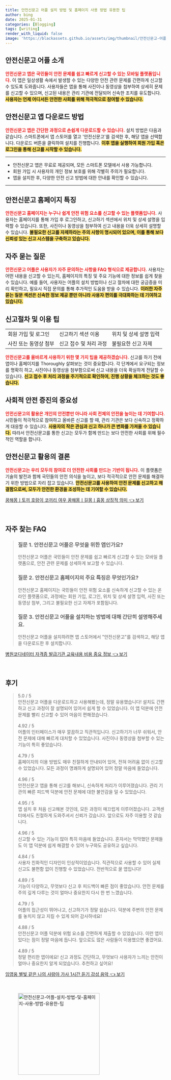 ```yaml
---
title: 안전신문고 어플 설치 방법 및 홈페이지 사용 방법 유용한 팁
author: bing
date: 2025-01-31
categories: [Blogging]
tags: [writing]
render_with_liquid: false
image: 'https://blackassets.github.io/assets/img/thumbnail/안전신문고-어플-설치-방법-및-홈페이지-사용-방법-유용한-팁.webp'
---
```



<h2 id='안전신문고_어플_소개'>안전신문고 어플 소개</h2>

<p><b><span style="color: #ee2323;">안전신문고 앱은 국민들이 안전 문제를 쉽고 빠르게 신고할 수 있는 모바일 플랫폼입니다.</span></b> 이 앱은 일상생활 속에서 발생할 수 있는 다양한 안전 관련 문제를 간편하게 신고할 수 있도록 도와줍니다. 사용자들은 앱을 통해 사진이나 동영상을 첨부하여 상세히 문제를 신고할 수 있으며, 신고된 내용은 관리 기관에 전달되어 신속한 조치를 유도합니다. <b><span style="background-color: #ffe066;">사용자는 언제 어디서든 안전한 사회를 위해 적극적으로 참여할 수 있습니다.</span></b></p>

<h2 id='안전신문고_앱_다운로드_방법'>안전신문고 앱 다운로드 방법</h2>

<p><b><span style="color: #ee2323;">안전신문고 앱은 간단한 과정으로 손쉽게 다운로드할 수 있습니다.</span></b> 설치 방법은 다음과 같습니다. 스마트폰에서 앱 스토어를 열고 '안전신문고'를 검색한 후, 해당 앱을 선택합니다. 다운로드 버튼을 클릭하여 설치를 진행합니다. <b><span style="background-color: #ffe066;">이후 앱을 실행하여 회원 가입 혹은 로그인을 통해 신고를 시작할 수 있습니다.</span></b></p>

<hr />

<ul>
    <li>안전신문고 앱은 무료로 제공되며, 모든 스마트폰 모델에서 사용 가능합니다.</li>
    <li>회원 가입 시 사용자의 개인 정보 보호를 위해 각별히 주의가 필요합니다.</li>
    <li>앱을 설치한 후, 다양한 안전 신고 방법에 대한 안내를 확인할 수 있습니다.</li>
</ul>

<hr />

<h2 id='안전신문고_홈페이지_특징'>안전신문고 홈페이지 특징</h2>

<p><b><span style="color: #ee2323;">안전신문고 홈페이지는 누구나 쉽게 안전 위험 요소를 신고할 수 있는 플랫폼입니다.</span></b> 사용자는 홈페이지를 통해 가입 후 로그인하고, 신고하기 섹션에서 위치 및 상세 설명을 입력할 수 있습니다. 또한, 사진이나 동영상을 첨부하여 신고 내용을 더욱 상세히 설명할 수 있습니다. <b><span style="background-color: #ffe066;">불필요한 신고를 자제하라는 주의 사항이 명시되어 있으며, 이를 통해 보다 신뢰성 있는 신고 시스템을 구축하고 있습니다.</span></b></p>

<h2 id='자주_묻는_질문'>자주 묻는 질문</h2>

<p><b><span style="color: #ee2323;">안전신문고 어플은 사용자가 자주 문의하는 사항을 FAQ 형식으로 제공합니다.</span></b> 사용자는 어떤 내용을 신고할 수 있는지, 홈페이지의 특징 및 주요 기능에 대한 정보를 쉽게 찾을 수 있습니다. 예를 들어, 사용자는 어플의 설치 방법이나 신고 절차에 대한 궁금증을 미리 확인하고, 필요시 직접 문의를 통해 추가적인 도움을 받을 수 있습니다. <b><span style="background-color: #ffe066;">이러한 자주 묻는 질문 섹션은 신속한 정보 제공 뿐만 아니라 사용자 편의를 극대화하는 데 기여하고 있습니다.</span></b></p>

<h2 id='신고절차_및_이용팁'>신고절차 및 이용 팁</h2>

<table>
    <tr>
        <td>회원 가입 및 로그인</td>
        <td>신고하기 섹션 이용</td>
        <td>위치 및 상세 설명 입력</td>
    </tr>
    <tr>
        <td>사진 또는 동영상 첨부</td>
        <td>신고 접수 및 처리 과정</td>
        <td>불필요한 신고 자제</td>
    </tr>
</table>

<p><b><span style="color: #ee2323;">안전신문고를 올바르게 사용하기 위한 몇 가지 팁을 제공하겠습니다.</span></b> 신고를 하기 전에 앱이나 홈페이지를 Thoroughly 살펴보는 것이 중요합니다. 각 단계에서 요구되는 정보를 명확히 하고, 사진이나 동영상을 첨부함으로써 신고 내용을 더욱 확실하게 전달할 수 있습니다. <b><span style="background-color: #ffe066;">신고 접수 후 처리 과정을 주기적으로 확인하여, 진행 상황을 체크하는 것도 좋습니다.</span></b></p>

<h2 id='사회적_안전_증진'>사회적 안전 증진의 중요성</h2>

<p><b><span style="color: #ee2323;">안전신문고의 활용은 개인의 안전뿐만 아니라 사회 전체의 안전을 높이는 데 기여합니다.</span></b> 시민들이 적극적으로 참여하고 올바른 신고를 할 때, 관리 기관은 보다 신속하고 정확하게 대응할 수 있습니다. <b><span style="background-color: #ffe066;">사용자의 작은 관심과 신고 하나가 큰 변화를 가져올 수 있습니다.</span></b> 따라서 안전신문고를 통한 신고는 모두가 함께 만드는 보다 안전한 사회를 위해 필수적인 역할을 합니다.</p>

<h2 id='결론'>안전신문고 활용의 결론</h2>

<p><b><span style="color: #ee2323;">안전신문고는 우리 모두의 참여로 더 안전한 사회를 만드는 기반이 됩니다.</span></b> 이 플랫폼은 기술의 발전과 함께 국민들의 안전 의식을 높이고, 보다 적극적으로 안전 문제를 해결하기 위한 방법으로 자리 잡고 있습니다. <b><span style="background-color: #ffe066;">안전신문고를 사용하여 안전 문제를 신고하고 해결함으로써, 모두가 안전한 환경을 조성하는 데 기여할 수 있습니다.</span></b></p>


<p><a class="click-button" title="꿈해몽ㅣ토끼 호랑이 코끼리 여우 꿈해몽ㅣ길몽ㅣ흉몽 상징적 의미" href="https://blackassets.github.io/posts/%EA%BF%88%ED%95%B4%EB%AA%BD%E3%85%A3%ED%86%A0%EB%81%BC-%ED%98%B8%EB%9E%91%EC%9D%B4-%EC%BD%94%EB%81%BC%EB%A6%AC-%EC%97%AC%EC%9A%B0-%EA%BF%88%ED%95%B4%EB%AA%BD%E3%85%A3%EA%B8%B8%EB%AA%BD%E3%85%A3%ED%9D%89%EB%AA%BD-%EC%83%81%EC%A7%95%EC%A0%81-%EC%9D%98%EB%AF%B8/" rel="dofollow">꿈해몽ㅣ토끼 호랑이 코끼리 여우 꿈해몽ㅣ길몽ㅣ흉몽 상징적 의미 👈 보기</a></p><br>
<h2 id='자주_찾는_FAQ'>자주 찾는 FAQ</h2>
<div itemscope="" itemtype="https://schema.org/FAQPage"> 
<blockquote> 
<div itemscope="" itemprop="mainEntity" itemtype="https://schema.org/Question"> 
<h3 itemprop="name">질문 1. 안전신문고 어플은 무엇을 위한 앱인가요?</h3> 
<div itemscope="" itemprop="acceptedAnswer" itemtype="https://schema.org/Answer"> 
<span itemprop="text"> 
<p>안전신문고 어플은 국민들이 안전 문제를 쉽고 빠르게 신고할 수 있는 모바일 플랫폼으로, 안전 관련 문제를 상세하게 보고할 수 있습니다.</p> 
</span> 
</div> 
</div> 
<div itemscope="" itemprop="mainEntity" itemtype="https://schema.org/Question"> 
<h3 itemprop="name">질문 2. 안전신문고 홈페이지의 주요 특징은 무엇인가요?</h3> 
<div itemscope="" itemprop="acceptedAnswer" itemtype="https://schema.org/Answer"> 
<span itemprop="text"> 
<p>안전신문고 홈페이지는 국민들이 안전 위험 요소를 신속하게 신고할 수 있는 온라인 플랫폼으로, 과정에는 회원 가입, 로그인, 위치 및 상세 설명 입력, 사진 또는 동영상 첨부, 그리고 불필요한 신고 자제가 포함됩니다.</p> 
</span> 
</div> 
</div> 
<div itemscope="" itemprop="mainEntity" itemtype="https://schema.org/Question"> 
<h3 itemprop="name">질문 3. 안전신문고 어플을 설치하는 방법에 대해 간단히 설명해주세요.</h3> 
<div itemscope="" itemprop="acceptedAnswer" itemtype="https://schema.org/Answer"> 
<span itemprop="text"> 
<p>안전신문고 어플을 설치하려면 앱 스토어에서 "안전신문고"를 검색하고, 해당 앱을 다운로드한 후 설치합니다.</p> 
</span> 
</div> 
</div> 
</blockquote> 
</div>
<p><a class="click-button" title="병원코디네이터 자격증 발급기관 교육내용 비용 중요 정보" href="https://blackassets.github.io/posts/%EB%B3%91%EC%9B%90%EC%BD%94%EB%94%94%EB%84%A4%EC%9D%B4%ED%84%B0-%EC%9E%90%EA%B2%A9%EC%A6%9D-%EB%B0%9C%EA%B8%89%EA%B8%B0%EA%B4%80-%EA%B5%90%EC%9C%A1%EB%82%B4%EC%9A%A9-%EB%B9%84%EC%9A%A9-%EC%A4%91%EC%9A%94-%EC%A0%95%EB%B3%B4/" rel="dofollow">병원코디네이터 자격증 발급기관 교육내용 비용 중요 정보 👈 보기</a></p><br>
<h2 id='후기'>후기</h2>
<div itemscope itemtype="https://schema.org/Product">
  <blockquote>
  <div itemprop="review" itemscope itemtype="https://schema.org/Review">
      <div itemprop="reviewRating" itemscope itemtype="https://schema.org/Rating"> <span itemprop="ratingValue">5.0</span> / <span itemprop="bestRating">5</span> </div>
      <span itemprop="reviewBody">안전신문고 어플을 다운로드하고 사용해봤는데, 정말 유용했습니다! 설치도 간편하고 신고 과정이 잘 설명되어 있어서 쉽게 할 수 있었습니다. 이 앱 덕분에 안전 문제를 빨리 신고할 수 있어 마음이 편해졌습니다.</span>
  </div>
  <br>
  <div itemprop="review" itemscope itemtype="https://schema.org/Review">
      <div itemprop="reviewRating" itemscope itemtype="https://schema.org/Rating"> <span itemprop="ratingValue">4.92</span> / <span itemprop="bestRating">5</span> </div>
      <span itemprop="reviewBody">어플의 인터페이스가 매우 깔끔하고 직관적입니다. 신고하기가 너무 쉬워서, 안전 문제에 대해 빠르게 대처할 수 있었습니다. 사진이나 동영상을 첨부할 수 있는 기능이 특히 좋았습니다.</span>
  </div>
  <br>
  <div itemprop="review" itemscope itemtype="https://schema.org/Review">
      <div itemprop="reviewRating" itemscope itemtype="https://schema.org/Rating"> <span itemprop="ratingValue">4.79</span> / <span itemprop="bestRating">5</span> </div>
      <span itemprop="reviewBody">홈페이지의 이용 방법도 매우 친절하게 안내되어 있어, 전혀 어려움 없이 신고할 수 있었습니다. 모든 과정이 명쾌하게 설명되어 있어 정말 마음에 들었습니다.</span>
  </div>
  <br>
  <div itemprop="review" itemscope itemtype="https://schema.org/Review">
      <div itemprop="reviewRating" itemscope itemtype="https://schema.org/Rating"> <span itemprop="ratingValue">4.96</span> / <span itemprop="bestRating">5</span> </div>
      <span itemprop="reviewBody">안전신문고 앱을 통해 신고를 해보니, 신속하게 처리가 이루어졌습니다. 관리 기관의 빠른 피드백 덕분에 안전 문제에 대한 불안감을 덜 수 있었습니다.</span>
  </div>
  <br>
  <div itemprop="review" itemscope itemtype="https://schema.org/Review">
      <div itemprop="reviewRating" itemscope itemtype="https://schema.org/Rating"> <span itemprop="ratingValue">4.95</span> / <span itemprop="bestRating">5</span> </div>
      <span itemprop="reviewBody">앱 설치 후 처음 신고해본 것인데, 모든 과정이 매끄럽게 이루어졌습니다. 고객센터에서도 친절하게 도와주셔서 신뢰가 갔습니다. 앞으로도 자주 이용할 것 같습니다.</span>
  </div>
  <br>
  <div itemprop="review" itemscope itemtype="https://schema.org/Review">
      <div itemprop="reviewRating" itemscope itemtype="https://schema.org/Rating"> <span itemprop="ratingValue">4.96</span> / <span itemprop="bestRating">5</span> </div>
      <span itemprop="reviewBody">신고할 수 있는 기능이 많아 특히 마음에 들었습니다. 혼자서는 막막했던 문제들도 이 앱 덕분에 쉽게 해결할 수 있어 누구와도 공유하고 싶습니다.</span>
  </div>
  <br>
  <div itemprop="review" itemscope itemtype="https://schema.org/Review">
      <div itemprop="reviewRating" itemscope itemtype="https://schema.org/Rating"> <span itemprop="ratingValue">4.84</span> / <span itemprop="bestRating">5</span> </div>
      <span itemprop="reviewBody">사용자 친화적인 디자인이 인상적이었습니다. 직관적으로 사용할 수 있어 실제 신고도 불편함 없이 진행할 수 있었습니다. 전반적으로 꿀 앱입니다!</span>
  </div>
  <br>
  <div itemprop="review" itemscope itemtype="https://schema.org/Review">
      <div itemprop="reviewRating" itemscope itemtype="https://schema.org/Rating"> <span itemprop="ratingValue">4.89</span> / <span itemprop="bestRating">5</span> </div>
      <span itemprop="reviewBody">기능이 다양하고, 무엇보다 신고 후 피드백이 빠른 점이 좋았습니다. 안전 문제를 주의 깊게 다루는 것이 얼마나 중요한지 다시 한 번 느꼈습니다.</span>
  </div>
  <br>
  <div itemprop="review" itemscope itemtype="https://schema.org/Review">
      <div itemprop="reviewRating" itemscope itemtype="https://schema.org/Rating"> <span itemprop="ratingValue">4.79</span> / <span itemprop="bestRating">5</span> </div>
      <span itemprop="reviewBody">어플의 접근성이 뛰어나고, 신고하기가 정말 쉽습니다. 덕분에 주변의 안전 문제를 놓치지 않고 지킬 수 있게 되어 감사하네요!</span>
  </div>
  <br>
  <div itemprop="review" itemscope itemtype="https://schema.org/Review">
      <div itemprop="reviewRating" itemscope itemtype="https://schema.org/Rating"> <span itemprop="ratingValue">4.88</span> / <span itemprop="bestRating">5</span> </div>
      <span itemprop="reviewBody">안전신문고 어플 덕분에 위험 요소를 간편하게 제출할 수 있었습니다. 이런 앱이 있다는 점이 정말 마음에 듭니다. 앞으로도 많은 사람들이 이용했으면 좋겠어요.</span>
  </div>
  <br>
  <div itemprop="review" itemscope itemtype="https://schema.org/Review">
      <div itemprop="reviewRating" itemscope itemtype="https://schema.org/Rating"> <span itemprop="ratingValue">4.89</span> / <span itemprop="bestRating">5</span> </div>
      <span itemprop="reviewBody">정말 편리한 앱이에요! 신고 과정도 간단하고, 무엇보다 사용자가 느끼는 안전이 얼마나 중요한지 알게 되었습니다. 추천하고 싶어요!</span>
  </div>
  </blockquote>
</div>
<p><a class="click-button" title="임영웅 별빛 같은 나의 사랑아 가사 1시간 듣기 감성 음악" href="https://blackassets.github.io/posts/%EC%9E%84%EC%98%81%EC%9B%85-%EB%B3%84%EB%B9%9B-%EA%B0%99%EC%9D%80-%EB%82%98%EC%9D%98-%EC%82%AC%EB%9E%91%EC%95%84-%EA%B0%80%EC%82%AC-1%EC%8B%9C%EA%B0%84-%EB%93%A3%EA%B8%B0-%EA%B0%90%EC%84%B1-%EC%9D%8C%EC%95%85/" rel="dofollow">임영웅 별빛 같은 나의 사랑아 가사 1시간 듣기 감성 음악 👈 보기</a></p><br>
<figure class="image"><img src="https://blackassets.github.io/assets/img/thumbnail/안전신문고-어플-설치-방법-및-홈페이지-사용-방법-유용한-팁.webp" alt="안전신문고-어플-설치-방법-및-홈페이지-사용-방법-유용한-팁" width="256" height="256"></figure>